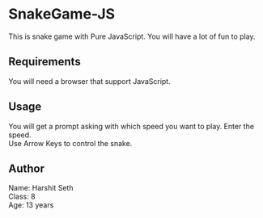 # SnakeGame-JS
This is snake game with Pure JavaScript. You will have a lot of fun to play.

## Requirements
You will need a browser that support JavaScript.

## Usage
You will get a prompt asking with which speed you want to play. Enter the speed.\
Use Arrow Keys to control the snake.

## Author
Name: Harshit Seth\
Class: 8\
Age: 13 years
